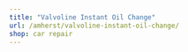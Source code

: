```yaml
---
title: "Valvoline Instant Oil Change"
url: /amherst/valvoline-instant-oil-change/
shop: car repair
---
```

